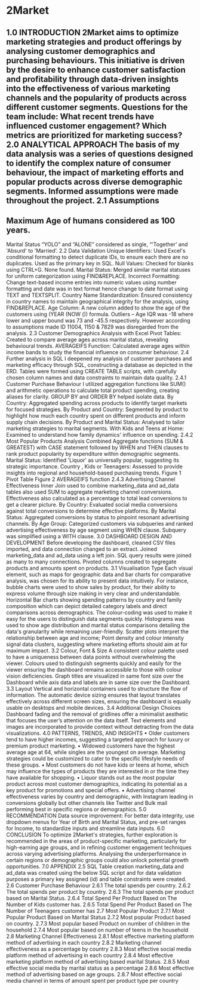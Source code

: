 # 2Market

1.0 INTRODUCTION
2Market aims to optimize marketing strategies and product offerings by analysing customer demographics and purchasing behaviours. This initiative is driven by the desire to enhance customer satisfaction and profitability through data-driven insights into the effectiveness of various marketing channels and the popularity of products across different customer segments. Questions for the team include: What recent trends have influenced customer engagement? Which metrics are prioritized for marketing success?
2.0 ANALYTICAL APPROACH
The basis of my data analysis was a series of questions designed to identify the complex nature of consumer behaviour, the impact of marketing efforts and popular products across diverse demographic segments.
Informed assumptions were made throughout the project.
2.1 Assumptions
-
Maximum Age of humans considered as 100 years.
-
Marital Status “YOLO” and “ALONE” considered as single, “'Together' and 'Absurd' to 'Married’.
2.2 Data Validation
Unique Identifiers: Used Excel's conditional formatting to detect duplicate IDs, to ensure each there are no duplicates. Used as the primary key in SQL.
Null Values: Checked for blanks using CTRL+G. None found.
Marital Status: Merged similar marital statuses for uniform categorization using FIND&REPLACE.
Incorrect Formatting: Change text-based income entries into numeric values using number formatting and date was in text format hence change to date format using TEXT and TEXTSPLIT.
Country Name Standardization: Ensured consistency in country names to maintain geographical integrity for the analysis, using FIND&REPLACE.
Age Column: A new column added to show the age of the customers using (YEAR (NOW ()) formula.
Outliers – Age IQR was -18 where lower and upper bound was 73 and -45.5 respectively. However according to assumptions made ID 11004, 1150 & 7829 was disregarded from the analysis.
2.3 Customer Demographics Analysis with Excel
Pivot Tables: Created to compare average ages across marital status, revealing behavioural trends.
AVERAGEIFS Function: Calculated average ages within income bands to study the financial influence on consumer behaviour.
2.4 Further analysis in SQL
I deepened my analysis of customer purchases and marketing efficacy through SQL, constructing a database as depicted in the ERD. Tables were formed using CREATE TABLE scripts, with carefully chosen column names and data constraints to maintain data quality.
2.4.1 Customer Purchase Behaviour
I utilized aggregation functions like SUM() and arithmetic operations to calculate total product spending, creating aliases for clarity. GROUP BY and ORDER BY helped isolate data.
By Country: Aggregated spending across products to identify target markets for focused strategies.
By Product and Country: Segmented by product to highlight how much each country spent on different products and inform supply chain decisions.
By Product and Marital Status: Analysed to tailor marketing strategies to marital segments.
With Kids and Teens at Home: Examined to understand how family dynamics' influence on spending.
2.4.2 Most Popular Products Analysis
Combined Aggregate functions (SUM & GREATEST) with CASE statement followed by WHEN and THEN clauses to rank product popularity by expenditure within demographic segments.
Marital Status: Identified 'Liquor' as universally popular, suggesting its strategic importance.
Country , Kids or Teenagers: Assessed to provide insights into regional and household-based purchasing trends.
Figure 1 Pivot Table
Figure 2 AVERAGEIFS function
2.4.3 Advertising Channel Effectiveness
Inner Join used to combine marketing_data and ad_data tables also used SUM to aggregate marketing channel conversions. Effectiveness also calculated as a percentage to total lead conversions to get a clearer picture.
By Country: Evaluated social media conversions against total conversions to determine effective platforms.
By Marital Status: Aggregated conversions by status to pinpoint resonant advertising channels.
By Age Group: Categorized customers via subqueries and ranked advertising effectiveness by age segment using WHEN clause. Subquery was simplified using a WITH clause.
3.0 DASHBOARD DESIGN AND DEVELOPMENT
Before developing the dashboard, cleaned CSV files imported, and data connection changed to an extract. Joined marketing_data and ad_data using a left join. SQL query results were joined as many to many connections.
Pivoted columns created to segregate products and amounts spent on products.
3.1 Visualisation Type
Each visual element, such as maps for geographic data and bar charts for comparative analysis, was chosen for its ability to present data intuitively. For instance, bubble charts were used to show sales by product, for their ability to express volume through size making in very clear and understandable.
Horizontal Bar charts showing spending patterns by country and family composition which can depict detailed category labels and direct comparisons across demographics. The colour-coding was used to make it easy for the users to distinguish data segments quickly.
Histograms was used to show age distribution and marital status comparisons detailing the data's granularity while remaining user-friendly.
Scatter plots interpret the relationship between age and income; Point density and colour intensity signal data clusters, suggesting where marketing efforts should aim at for maximum impact.
3.2 Colour, Font & Size
A consistent colour palette used to have a uniqueness between data points without overwhelming the viewer. Colours used to distinguish segments quickly and easily for the viewer ensuring the dashboard remains accessible to those with colour vision deficiencies. Graph titles are visualized in same font size over the Dashboard while axis data and labels are in same size over the Dashboard.
3.3 Layout
Vertical and horizontal containers used to structure the flow of information. The automatic device sizing ensures that layout translates effectively across different screen sizes, ensuring the dashboard is equally usable on desktops and mobile devices.
3.4 Additional Design Choices
Dashboard fading and the removal of gridlines offer a minimalist aesthetic that focuses the user’s attention on the data itself. Text elements and images are incorporated to provide context without detracting from the data visualizations.
4.0 PATTERNS, TRENDS, AND INSIGHTS
•
Older customers tend to have higher incomes, suggesting a targeted approach for luxury or premium product marketing.
•
Widowed customers have the highest average age at 64, while singles are the youngest on average. Marketing strategies could be customized to cater to the specific lifestyle needs of these groups.
•
Most customers do not have kids or teens at home, which may influence the types of products they are interested in or the time they have available for shopping.
•
Liquor stands out as the most popular product across most customer demographics, indicating its potential as a key product for promotions and special offers.
•
Advertising channel effectiveness varies by country and demographic, with Instagram leading in conversions globally but other channels like Twitter and Bulk mail performing best in specific regions or demographics.
5.0 RECOMMENDATION
Data source improvement: For better data integrity, use dropdown menus for Year of Birth and Marital Status, and pre-set ranges for Income, to standardize inputs and streamline data inputs.
6.0 CONCLUSION
To optimize 2Market's strategies, further exploration is recommended in the areas of product-specific marketing, particularly for high-earning age groups, and in refining customer engagement techniques across varying advertising platforms. Analysing the underperformance in certain regions or demographic groups could also unlock potential growth opportunities.
7.0 APPENDIX
2.5 SQL Table creation marketing_data and ad_data was created using the below SQL script and for data validation purposes a primary key assigned (id) and table constraints were created.
2.6 Customer Purchase Behaviour
2.6.1 The total spends per country.
2.6.2 The total spends per product by country.
2.6.3 The total spends per product based on Marital Status.
2.6.4 Total Spend Per Product Based on The Number of Kids customer has.
2.6.5 Total Spend Per Product Based on The Number of Teenagers customer has
2.7 Most Popular Product
2.7.1 Most Popular Product Based on Marital Status
2.7.2 Most popular Product based on country.
2.7.3 Most popular based Product on number of children in the household
2.7.4 Most popular based on number of teens in the household
2.8 Marketing Channel Effectiveness
2.8.1 Most effective marketing platform method of advertising in each country
2.8.2 Marketing channel effectiveness as a percentage by country
2.8.3 Most effective social media platform method of advertising in each country
2.8.4 Most effective marketing platform method of advertising based marital Status.
2.8.5 Most effective social media by marital status as a percentage
2.8.6 Most effective method of advertising based on age groups.
2.8.7 Most effective social media channel in terms of amount spent per product type per country
